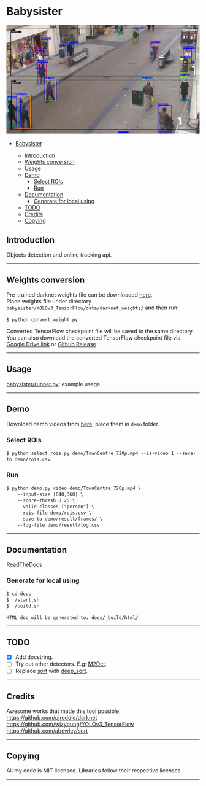 # Babysister

![](demo/result.jpg)

-   [Babysister](#babysister)

    -   [Introduction](#introduction)
    -   [Weights conversion](#weights-conversion)
    -   [Usage](#usage)
    -   [Demo](#demo)
        -   [Select ROIs](#select-rois)
        -   [Run](#run)
    -   [Documentation](#documentation)
        -   [Generate for local using](#generate-for-local-using)
    -   [TODO](#todo)
    -   [Credits](#credits)
    -   [Copying](#copying)

## Introduction

  Objects detection and online tracking api.  

* * *

## Weights conversion

  Pre-trained darknet weights file can be downloaded [here](https://pjreddie.com/media/files/yolov3.weights).  
  Place weights file under directory  
  `babysister/YOLOv3_TensorFlow/data/darknet_weights/` and then run:

```shell
$ python convert_weight.py
```

  Converted TensorFlow checkpoint file will be saved to the same directory.  
  You can also download the converted TensorFlow checkpoint file via  
  [Google Drive link](https://drive.google.com/drive/folders/1mXbNgNxyXPi7JNsnBaxEv1-nWr7SVoQt?usp=sharing) or [Github Release](https://github.com/wizyoung/YOLOv3_TensorFlow/releases/)

* * *

## Usage

  [babysister/runner.py](babysister/runner.py): example usage

* * *

## Demo

  Download demo videos from [here](https://drive.google.com/drive/folders/1V5W7tBTlW9LoYb2HTenKWJp18eleh_TV?usp=sharing), place them in `demo` folder.  

### Select ROIs

```shell
$ python select_rois.py demo/TownCentre_720p.mp4 --is-video 1 --save-to demo/rois.csv
```

### Run

```shell
$ python demo.py video demo/TownCentre_720p.mp4 \
    --input-size [640,360] \
    --score-thresh 0.25 \
    --valid-classes ["person"] \
    --rois-file demo/rois.csv \
    --save-to demo/result/frames/ \
    --log-file demo/result/log.csv
```

* * *

## Documentation

  [ReadTheDocs](https://babysister.readthedocs.io/en/latest/)

### Generate for local using

```shell
$ cd docs 
$ ./start.sh
$ ./build.sh 
```

    HTML doc will be generated to: docs/_build/html/

* * *

## TODO

-   [x] Add docstring.
-   [ ] Try out other detectors. E.g: [M2Det](https://github.com/qijiezhao/M2Det).
-   [ ] Replace [sort](https://github.com/abewley/sort) with [deep_sort](https://github.com/nwojke/deep_sort).

* * *

## Credits

Awesome works that made this tool possible.  
<https://github.com/pjreddie/darknet>  
<https://github.com/wizyoung/YOLOv3_TensorFlow>  
<https://github.com/abewley/sort>

* * *

## Copying

  All my code is MIT licensed. Libraries follow their respective licenses.

* * *
